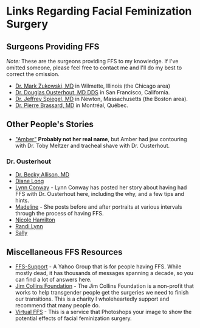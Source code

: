 # Links Regarding Facial Feminization Surgery

## Surgeons Providing FFS
*Note:* These are the surgeons providing FFS to my knowledge. If I've omitted someone, please feel free to contact me and I'll do my best to correct the omission.

* [Dr. Mark Zukowski, MD](http://www.mlzukowski.co.uk/) in Wilmette, Illinois (the Chicago area)
* [Dr. Douglas Ousterhout, MD DDS](http://drofacialsurgery.com/) in San Francisco, California.
* [Dr. Jeffrey Spiegel, MD](http://www.drspiegel.com/) in Newton, Massachusetts (the Boston area).
* [Dr. Pierre Brassard, MD](https://www.grsmontreal.com/) in Montréal, Québec.

## Other People's Stories
* ["Amber"](https://web.archive.org/web/20111122031815/http://www.amberspace.net:80/ffs.html) **Probably not her real name**, but Amber had jaw contouring with Dr. Toby Meltzer and tracheal shave with Dr. Ousterhout.

### Dr. Ousterhout
* [Dr. Becky Allison, MD](http://www.drbecky.com/pretty.html)
* [Diane Long](http://www.oocities.org/westhollywood/chelsea/9081/FFS_Diary.html)
* [Lynn Conway](http://web.eecs.umich.edu/~mirror/FFS/LynnsFFS.html) - Lynn Conway has posted her story about having had FFS with Dr. Ousterhout here, including the why, and a few tips and hints.
* [Madeline](http://www.cinematter.com/surgery.html) - She posts before and after portraits at various intervals through the process of having FFS.
* [Nicole Hamilton](https://hamiltonlabs.com/FacialSurgery/)
* [Randi Lynn](http://web.archive.org/web/20020202202055/http://www.geocities.com:80/msrandilynn/cosmetic.htm)
* [Sally]()

## Miscellaneous FFS Resources
* [FFS-Support](https://groups.yahoo.com/neo/groups/ffs-support/info) - A Yahoo Group that is for people having FFS. While mostly dead, it has thousands of messages spanning a decade, so you can find a lot of answers here.
* [Jim Collins Foundation](http://jimcollinsfoundation.org/) - The Jim Collins Foundation is a non-profit that works to help transgender people get the surgeries we need to finish our transitions. This is a charity I wholeheartedly support and recommend that many people do.
* [Virtual FFS](http://www.virtualffs.co.uk/index.html) - This is a service that Photoshops your image to show the potential effects of facial feminization surgery.